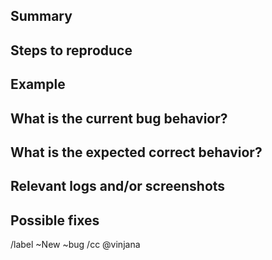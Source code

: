 <!--
SPDX-FileCopyrightText: 2023 The WESkit Contributors

SPDX-License-Identifier: MIT
-->

## Summary

<!-- Summarize the bug encountered concisely -->

## Steps to reproduce

<!-- How one can reproduce the issue - this is very important -->

## Example

<!-- If possible, create a reproducable example that exhibits the problematic
behavior. Please indicate the WESkit release version, this will also determine 
whether the bug has been fixed in a more recent version -->

## What is the current bug behavior?

<!-- What actually happens -->

## What is the expected correct behavior?

<!-- What you should see instead -->

## Relevant logs and/or screenshots

<!-- Paste any relevant logs - use code blocks (```) to format console output, logs, and code.
In case you want to share a bit of code or long logs please consider GitLab project snippets:
https://docs.gitlab.com/ee/user/snippets.html#create-snippets. 

Project snippets: Always related to a specific project. 
Project snippets can be visible publicly, or to only project members.

-->

## Possible fixes

<!--  If you can, link to the line of code that might be responsible for the problem -->

/label ~New ~bug 
/cc @vinjana